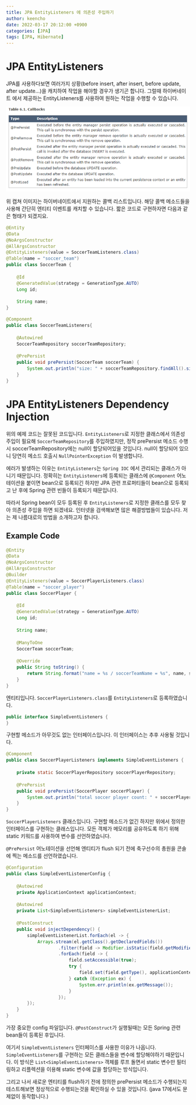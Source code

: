 ```yaml
---
title: JPA EntityListeners 에 의존성 주입하기
author: keencho
date: 2022-03-17 20:12:00 +0900
categories: [JPA]
tags: [JPA, Hibernate]
---
```


# JPA EntityListeners
JPA를 사용하다보면 여러가지 상황(before insert, after insert, before update, after update...)을 캐치하여 작업을 해야할 경우가 생기곤 합니다. 그럴때 하이버네이트 에서 제공하는 EntityListeners를 사용하여 원하는 작업을 수행할 수 있습니다.  

![entity callback list](/assets/img/custom/spring/jpa/entitylisteners/img.png)  

위 캡쳐 이미지는 하이버네이트에서 지원하는 콜백 리스트입니다. 해당 콜백 메소드들을 사용해 간단히 엔티티 이벤트를 캐치할 수 있습니다. 짧은 코드로 구현하자면 다음과 같은 형태가 되겠지요.  

```java
@Entity
@Data
@NoArgsConstructor
@AllArgsConstructor
@EntityListeners(value = SoccerTeamListeners.class)
@Table(name = "soccer_team")
public class SoccerTeam {

    @Id
    @GeneratedValue(strategy = GenerationType.AUTO)
    Long id;

    String name;
}
```

```java
@Component
public class SoccerTeamListeners{

    @Autowired
    SoccerTeamRepository soccerTeamRepository;

    @PrePersist
    public void prePersist(SoccerTeam soccerTeam) {
        System.out.println("size: " + soccerTeamRepository.findAll().size());
    }
}

```

# JPA EntityListeners Dependency Injection
위의 예제 코드는 잘못된 코드입니다. `EntityListeners`로 지정한 클래스에서 의존성 주입이 필요해 `SoccerTeamRepository`를 주입하였지만, 정작 prePersist 메소드 수행시 soccerTeamRepository에는 null이 할당되어있을 것입니다. null이 할당되어 있으니 당연히 메소드 호출시 `NullPointerException` 이 발생합니다.  

에러가 발생하는 이유는 `EntityListeners`는 `Spring IOC` 에서 관리되는 클래스가 아니기 때문입니다. 정확히는 `EntityListeners`에 등록되는 클래스에 `@Component` 어노테이션을 붙이면 bean으로 등록되긴 하지만 JPA 관련 프로퍼티들이 bean으로 등록되고 난 후에 Spring 관련 빈들이 등록되기 때문입니다.  

따라서 Spring bean이 모두 등록된 후 `EntityListeners`로 지정한 클래스를 모두 찾아 의존성 주입을 하면 되겠네요. 인터넷을 검색해보면 많은 해결방법들이 있습니다. 저는 제 나름대로의 방법을 소개하고자 합니다.  

## Example Code  
```java
@Entity
@Data
@NoArgsConstructor
@AllArgsConstructor
@Builder
@EntityListeners(value = SoccerPlayerListeners.class)
@Table(name = "soccer_player")
public class SoccerPlayer {

    @Id
    @GeneratedValue(strategy = GenerationType.AUTO)
    Long id;

    String name;

    @ManyToOne
    SoccerTeam soccerTeam;

    @Override
    public String toString() {
        return String.format("name = %s / soccerTeamName = %s", name, soccerTeam != null ? soccerTeam.getName() : null);
    }
}
```
엔티티입니다. `SoccerPlayerListeners.class`를 `EntityListeners`로 등록하였습니다.  

```java
public interface SimpleEventListeners {
}
```
구현할 메소드가 아무것도 없는 인터페이스입니다. 이 인터페이스는 추후 사용될 것입니다.  

```java
@Component
public class SoccerPlayerListeners implements SimpleEventListeners {

    private static SoccerPlayerRepository soccerPlayerRepository;

    @PrePersist
    public void prePersist(SoccerPlayer soccerPlayer) {
        System.out.println("total soccer player count: " + soccerPlayerRepository.findAll().size());
    }
}
```
`SoccerPlayerListeners` 클래스입니다. 구현할 메소드가 없긴 하지만 위에서 정의한 인터페이스를 구현하는 클래스입니다. 모든 객체가 메모리를 공유하도록 하기 위해 static 키워드를 사용하여 변수를 선언하였습니다.  

`@PrePersist` 어노테이션을 선언해 엔티티가 flush 되기 전에 축구선수의 총원을 콘솔에 찍는 메소드를 선언하였습니다.

```java
@Configuration
public class SimpleEventListenerConfig {

    @Autowired
    private ApplicationContext applicationContext;

    @Autowired
    private List<SimpleEventListeners> simpleEventListenerList;

    @PostConstruct
    public void injectDependency() {
        simpleEventListenerList.forEach(el -> {
            Arrays.stream(el.getClass().getDeclaredFields())
                    .filter(field -> Modifier.isStatic(field.getModifiers()))
                    .forEach(field -> {
                        field.setAccessible(true);
                        try {
                            field.set(field.getType(), applicationContext.getBean(field.getType()));
                        } catch (Exception ex) {
                            System.err.println(ex.getMessage());
                        }
                    });
        });
    }
}
```
가장 중요한 config 파일입니다. `@PostConstruct`가 실행될때는 모든 Spring 관련 bean들이 등록된 후입니다.  

여기서 `SimpleEventListeners` 인터페이스를 사용한 이유가 나옵니다. `SimpleEventListeners`를 구현하는 모든 클래스들을 변수에 할당해야하기 때문입니다. 이 방식은 `List<SimpleEventListeners>` 객체를 루프 돌면서 static 변수만 필터링하고 리플렉션을 이용해 static 변수에 값을 할당하는 방식입니다.  

그리고 나서 새로운 엔티티를 flush하기 전에 정의한 prePersist 메소드가 수행되는지 테스트해보면 정상적으로 수행되는것을 확인하실 수 있을 것입니다. (java 17에서도 문제없이 동작합니다.)
